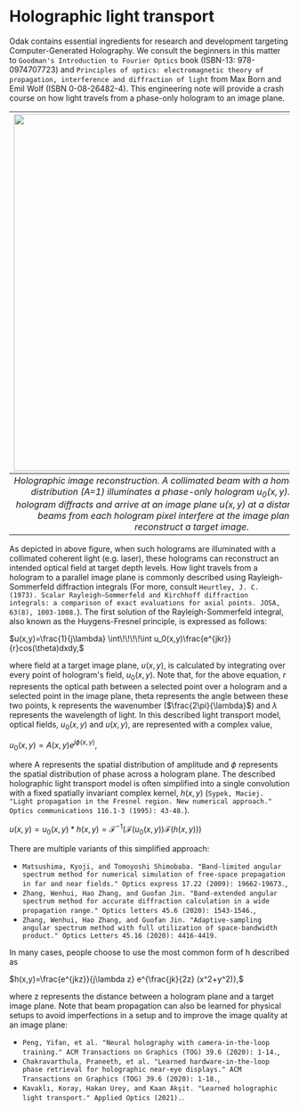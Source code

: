 # Holographic light transport
Odak contains essential ingredients for research and development targeting Computer-Generated Holography.
We consult the beginners in this matter to `Goodman's Introduction to Fourier Optics` book (ISBN-13:  978-0974707723) and `Principles of optics: electromagnetic theory of propagation, interference and diffraction of light` from Max Born and Emil Wolf (ISBN 0-08-26482-4).
This engineering note will provide a crash course on how light travels from a phase-only hologram to an image plane.


| <img src="https://github.com/kunguz/odak/raw/master/docs/notes/holographic_light_transport_files/hologram_generation.png" width="640" alt/> |
|:--:| 
| *Holographic image reconstruction. A collimated beam with a homogenous amplitude distribution (A=1) illuminates a phase-only hologram $u_0(x,y)$. Light from this hologram diffracts and arrive at an image plane $u(x,y)$ at a distance of z. Diffracted beams from each hologram pixel interfere at the image plane and, finally, reconstruct a target image.*|


As depicted in above figure, when such holograms are illuminated with a collimated coherent light (e.g. laser), these holograms can reconstruct an intended optical field at target depth levels.
How light travels from a hologram to a parallel image plane is commonly described using Rayleigh-Sommerfeld diffraction integrals (For more, consult `Heurtley, J. C. (1973). Scalar Rayleigh–Sommerfeld and Kirchhoff diffraction integrals: a comparison of exact evaluations for axial points. JOSA, 63(8), 1003-1008.`).
The first solution of the Rayleigh-Sommerfeld integral, also known as the Huygens-Fresnel principle, is expressed as follows:

$u(x,y)=\frac{1}{j\lambda} \int\!\!\!\!\int u_0(x,y)\frac{e^{jkr}}{r}cos(\theta)dxdy,$

where field at a target image plane, $u(x,y)$, is calculated by integrating over every point of hologram's field, $u_0(x,y)$.
Note that, for the above equation, $r$ represents the optical path between a selected point over a hologram and a selected point in the image plane, theta represents the angle between these two points, k represents the wavenumber ($\frac{2\pi}{\lambda}$) and $\lambda$ represents the wavelength of light.
In this described light transport model, optical fields, $u_0(x,y)$ and $u(x,y)$, are represented with a complex value,

$u_0(x,y)=A(x,y)e^{j\phi(x,y)},$

where A represents the spatial distribution of amplitude and $\phi$ represents the spatial distribution of phase across a hologram plane.
The described holographic light transport model is often simplified into a single convolution with a fixed spatially invariant complex kernel, $h(x,y)$ (`Sypek, Maciej. "Light propagation in the Fresnel region. New numerical approach." Optics communications 116.1-3 (1995): 43-48.`).

$u(x,y)=u_0(x,y) * h(x,y) =\mathcal{F}^{-1}(\mathcal{F}(u_0(x,y)) \mathcal{F}(h(x,y)))$

There are multiple variants of this simplified approach:

* `Matsushima, Kyoji, and Tomoyoshi Shimobaba. "Band-limited angular spectrum method for numerical simulation of free-space propagation in far and near fields." Optics express 17.22 (2009): 19662-19673.`,
* `Zhang, Wenhui, Hao Zhang, and Guofan Jin. "Band-extended angular spectrum method for accurate diffraction calculation in a wide propagation range." Optics letters 45.6 (2020): 1543-1546.`,
* `Zhang, Wenhui, Hao Zhang, and Guofan Jin. "Adaptive-sampling angular spectrum method with full utilization of space-bandwidth product." Optics Letters 45.16 (2020): 4416-4419.`

In many cases, people choose to use the most common form of h described as

$h(x,y)=\frac{e^{jkz}}{j\lambda z} e^{\frac{jk}{2z} (x^2+y^2)},$

where z represents the distance between a hologram plane and a target image plane.
Note that beam propagation can also be learned for physical setups to avoid imperfections in a setup and to improve the image quality at an image plane:

* `Peng, Yifan, et al. "Neural holography with camera-in-the-loop training." ACM Transactions on Graphics (TOG) 39.6 (2020): 1-14.`,
* `Chakravarthula, Praneeth, et al. "Learned hardware-in-the-loop phase retrieval for holographic near-eye displays." ACM Transactions on Graphics (TOG) 39.6 (2020): 1-18.`,
* `Kavaklı, Koray, Hakan Urey, and Kaan Akşit. "Learned holographic light transport." Applied Optics (2021).`.
